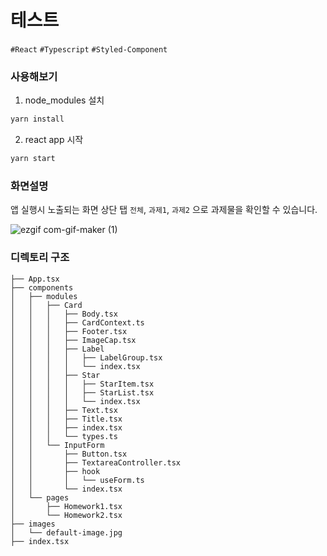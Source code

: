 # 테스트
`#React` `#Typescript` `#Styled-Component`

### 사용해보기
1. node_modules 설치
```javascript
yarn install
```
2. react app 시작
```javascript
yarn start
```

### 화면설명
앱 실행시 노출되는 화면 상단 탭 `전체`, `과제1`, `과제2` 으로 과제물을 확인할 수 있습니다.

![ezgif com-gif-maker (1)](https://user-images.githubusercontent.com/27759092/133962551-58b49f13-7b0f-4c12-a0c0-d715105bb656.gif)


### 디렉토리 구조
```
├── App.tsx
├── components
│   ├── modules
│   │   ├── Card
│   │   │   ├── Body.tsx
│   │   │   ├── CardContext.ts
│   │   │   ├── Footer.tsx
│   │   │   ├── ImageCap.tsx
│   │   │   ├── Label
│   │   │   │   ├── LabelGroup.tsx
│   │   │   │   └── index.tsx
│   │   │   ├── Star
│   │   │   │   ├── StarItem.tsx
│   │   │   │   ├── StarList.tsx
│   │   │   │   └── index.tsx
│   │   │   ├── Text.tsx
│   │   │   ├── Title.tsx
│   │   │   ├── index.tsx
│   │   │   └── types.ts
│   │   └── InputForm
│   │       ├── Button.tsx
│   │       ├── TextareaController.tsx
│   │       ├── hook
│   │       │   └── useForm.ts
│   │       └── index.tsx
│   └── pages
│       ├── Homework1.tsx
│       └── Homework2.tsx
├── images
│   └── default-image.jpg
├── index.tsx
```
